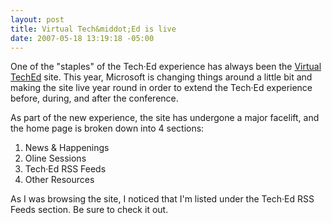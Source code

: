 ```yaml
---
layout: post
title: Virtual Tech&middot;Ed is live
date: 2007-05-18 13:19:18 -05:00
---
```


One of the "staples" of the Tech·Ed experience has always been the [Virtual TechEd](http://www.virtualteched.com/) site. This year, Microsoft is changing things around a little bit and making the site live year round in order to extend the Tech·Ed experience before, during, and after the conference.

As part of the new experience, the site has undergone a major facelift, and the home page is broken down into 4 sections:

1.  News & Happenings
2.  Oline Sessions
3.  Tech·Ed RSS Feeds
4.  Other Resources 

As I was browsing the site, I noticed that I'm listed under the Tech·Ed RSS Feeds section. Be sure to check it out.

